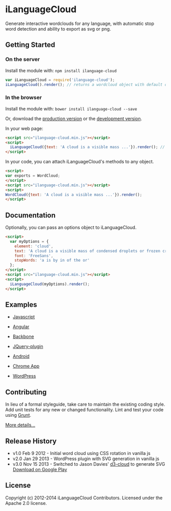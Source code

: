 # iLanguageCloud

Generate interactive wordclouds for any language, with automatic stop word detection and ability to export as svg or png.

## Getting Started
### On the server
Install the module with: `npm install ilanguage-cloud`

```javascript
var iLanguageCloud = require('ilanguage-cloud');
iLanguageCloud().render(); // returns a wordcloud object with default options
```

### In the browser

Install the module with: `bower install ilanguage-cloud --save`

Or, download the [production version][min] or the [development version][max].

[min]: https://raw.github.com/iLanguage/iLanguageCloud/master/dist/ilanguage-cloud.min.js
[max]: https://raw.github.com/iLanguage/iLanguageCloud/master/dist/ilanguage-cloud.js

In your web page:

```html
<script src="ilanguage-cloud.min.js"></script>
<script>
  iLanguageCloud({text: 'A cloud is a visible mass ...'}).render(); // renders the text as a cloud to a div id="cloud" if exists
</script>
```

In your code, you can attach iLanguageCloud's methods to any object.

```html
<script>
var exports = WordCloud;
</script>
<script src="ilanguage-cloud.min.js"></script>
<script>
WordCloud({text: 'A cloud is a visible mass ...'}).render();
</script>
```


## Documentation

Optionally, you can pass an options object to iLanguageCloud.

```html
<script>
  var myOptions = {
    element: 'cloud',
    text: 'A cloud is a visible mass of condensed droplets or frozen crystals suspended in the atmosphere.',
    font: 'FreeSans',
    stopWords: 'a is by in of the or'
  };
</script>
<script src="ilanguage-cloud.min.js"></script>
<script>
  iLanguageCloud(myOptions).render();
</script>
```

## Examples

* [Javascript](samples/vanilla) 
* [Angular](samples/angular) 
* [Backbone](samples/backbone) 
* [JQuery-plugin](samples/jquery_plugin) 

* [Android](https://github.com/iLanguage/iLanguageCloudAndroid) 
* [Chrome App](https://github.com/iLanguage/iLanguageCloudChrome) 
* [WordPress](https://github.com/iLanguage/iLanguageCloudWordPress) 


## Contributing
In lieu of a formal styleguide, take care to maintain the existing coding style. Add unit tests for any new or changed functionality. Lint and test your code using [Grunt](http://gruntjs.com/).

[More details...](CONTRIBUTING.md)

## Release History

* v1.0 Feb 9 2012 - Initial word cloud using CSS rotation in vanilla js
* v2.0 Jan 29 2013 - WordPress plugin with SVG generation in vanilla js
* v3.0 Nov 15 2013 - Switched to Jason Davies' [d3-cloud](https://github.com/iLanguage/d3-cloud) to generate SVG 
[Download on Google Play](https://play.google.com/store/apps/details?id=ca.ilanguage.ilanguagecloud)

## License
 
Copyright (c) 2012-2014 iLanguageCloud Contributors. Licensed under the Apache 2.0 license.
